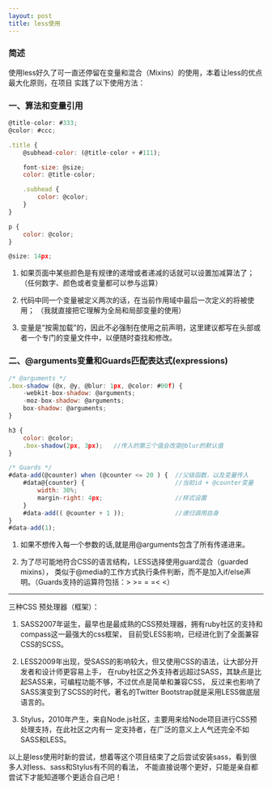 ```yaml
---
layout: post
title: less使用
---
```


### 简述

  使用less好久了可一直还停留在变量和混合（Mixins）的使用，本着让less的优点最大化原则，在项目
  实践了以下使用方法：

### 一、算法和变量引用

```javascript
@title-color: #333;
@color: #ccc;

.title {
    @subhead-color: (@title-color + #111);

    font-size: @size;
    color: @title-color;

    .subhead {
        color: @color;
    }
}

p {
    color: @color;
}

@size: 14px;
```

1. 如果页面中某些颜色是有规律的递增或者递减的话就可以设置加减算法了；（任何数字、颜色或者变量都可以参与运算）

2. 代码中同一个变量被定义两次的话，在当前作用域中最后一次定义的将被使用；
（我就直接把它理解为全局和局部变量的使用）

3. 变量是“按需加载”的，因此不必强制在使用之前声明，这里建议都写在头部或者一个专门的变量文件中，以便随时查找和修改。

### 二、@arguments变量和Guards匹配表达式(expressions)

```javascript
/* @arguments */
.box-shadow (@x, @y, @blur: 1px, @color: #00f) {
    -webkit-box-shadow: @arguments;
    -moz-box-shadow: @arguments;
    box-shadow: @arguments;
}

h3 {
    color: @color;
	.box-shadow(2px, 3px);   //传入的第三个值会改变@blur的默认值
}

/* Guards */
#data-add(@counter) when (@counter <= 20 ) {  //父级函数，以及变量传入
	#data@{counter} {                         //当前id + @counter变量
		width: 30%;
		margin-right: 4px;                    //样式设置
	}
	#data-add(( @counter + 1 ));              //递归调用自身
}
#data-add(1);
```

1. 如果不想传入每一个参数的话,就是用@arguments包含了所有传递进来。

2. 为了尽可能地符合CSS的语言结构，LESS选择使用guard混合（guarded mixins），
类似于@media的工作方式执行条件判断，而不是加入if/else声明。（Guards支持的运算符包括：> >= = =< <）

***

三种CSS 预处理器（框架）：

1. SASS2007年诞生，最早也是最成熟的CSS预处理器，拥有ruby社区的支持和compass这一最强大的css框架，
目前受LESS影响，已经进化到了全面兼容CSS的SCSS。

2. LESS2009年出现，受SASS的影响较大，但又使用CSS的语法，让大部分开发者和设计师更容易上手，
在ruby社区之外支持者远超过SASS，其缺点是比起SASS来，可编程功能不够，不过优点是简单和兼容CSS，
反过来也影响了SASS演变到了SCSS的时代，著名的Twitter Bootstrap就是采用LESS做底层语言的。

3. Stylus，2010年产生，来自Node.js社区，主要用来给Node项目进行CSS预处理支持，在此社区之内有一
定支持者，在广泛的意义上人气还完全不如SASS和LESS。

以上是less使用时新的尝试，想着等这个项目结束了之后尝试安装sass，看到很多人对less、sass和Stylus有不同的看法，
不能直接说哪个更好，只能是亲自都尝试下才能知道哪个更适合自己吧！
